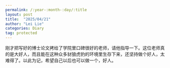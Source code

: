 ```yaml
---
permalink: /:year-:month-:day/:title
layout: post
title:  "2025/04/21"
author: "Lei Lie"
categories: Diary
tag: protected
---
```


刚才把写好的博士论文拷给了学院里口碑很好的老师，请他指导一下。这位老师真的是大好人，而且能在这种众多豺狼虎豹的环境里生存下来，还坚持做个好人，太难得了。以此为记，希望自己以后也可以做一个，好人。